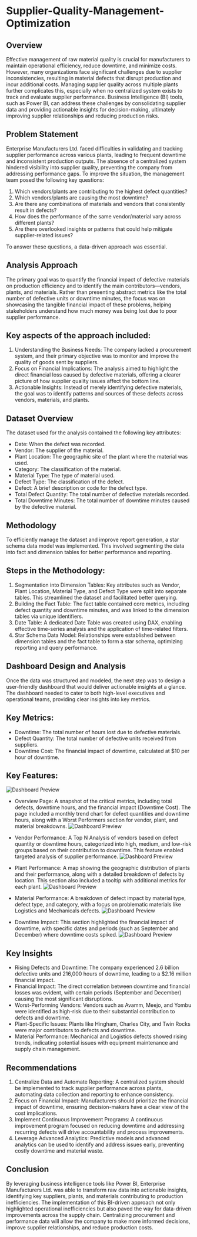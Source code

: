 # Supplier-Quality-Management-Optimization

## Overview
Effective management of raw material quality is crucial for manufacturers to maintain operational efficiency, reduce downtime, and minimize costs. However, many organizations face significant challenges due to supplier inconsistencies, resulting in material defects that disrupt production and incur additional costs. Managing supplier quality across multiple plants further complicates this, especially when no centralized system exists to track and evaluate supplier performance. Business Intelligence (BI) tools, such as Power BI, can address these challenges by consolidating supplier data and providing actionable insights for decision-making, ultimately improving supplier relationships and reducing production risks.

## Problem Statement
Enterprise Manufacturers Ltd. faced difficulties in validating and tracking supplier performance across various plants, leading to frequent downtime and inconsistent production outputs. The absence of a centralized system hindered visibility into supplier quality, preventing the company from addressing performance gaps. To improve the situation, the management team posed the following key questions:

1. Which vendors/plants are contributing to the highest defect quantities?
2. Which vendors/plants are causing the most downtime?
3. Are there any combinations of materials and vendors that consistently result in defects?
4. How does the performance of the same vendor/material vary across different plants?
5. Are there overlooked insights or patterns that could help mitigate supplier-related issues?

To answer these questions, a data-driven approach was essential.

## Analysis Approach
The primary goal was to quantify the financial impact of defective materials on production efficiency and to identify the main contributors—vendors, plants, and materials. Rather than presenting abstract metrics like the total number of defective units or downtime minutes, the focus was on showcasing the tangible financial impact of these problems, helping stakeholders understand how much money was being lost due to poor supplier performance.

## Key aspects of the approach included:
1. Understanding the Business Needs: The company lacked a procurement system, and their primary objective was to monitor and improve the quality of goods sent by suppliers.
2. Focus on Financial Implications: The analysis aimed to highlight the direct financial loss caused by defective materials, offering a clearer picture of how supplier quality issues affect the bottom line.
3. Actionable Insights: Instead of merely identifying defective materials, the goal was to identify patterns and sources of these defects across vendors, materials, and plants.

## Dataset Overview
The dataset used for the analysis contained the following key attributes:
- Date: When the defect was recorded.
- Vendor: The supplier of the material.
- Plant Location: The geographic site of the plant where the material was used.
- Category: The classification of the material.
- Material Type: The type of material used.
- Defect Type: The classification of the defect.
- Defect: A brief description or code for the defect type.
- Total Defect Quantity: The total number of defective materials recorded.
- Total Downtime Minutes: The total number of downtime minutes caused by the defective material.

## Methodology
To efficiently manage the dataset and improve report generation, a star schema data model was implemented. This involved segmenting the data into fact and dimension tables for better performance and reporting.

## Steps in the Methodology:
1. Segmentation into Dimension Tables: Key attributes such as Vendor, Plant Location, Material Type, and Defect Type were split into separate tables. This streamlined the dataset and facilitated better querying.
2. Building the Fact Table: The fact table contained core metrics, including defect quantity and downtime minutes, and was linked to the dimension tables via unique identifiers.
3. Date Table: A dedicated Date Table was created using DAX, enabling effective time-series analysis and the application of time-related filters.
4. Star Schema Data Model: Relationships were established between dimension tables and the fact table to form a star schema, optimizing reporting and query performance.

## Dashboard Design and Analysis
Once the data was structured and modeled, the next step was to design a user-friendly dashboard that would deliver actionable insights at a glance. The dashboard needed to cater to both high-level executives and operational teams, providing clear insights into key metrics.

## Key Metrics:
- Downtime: The total number of hours lost due to defective materials.
- Defect Quantity: The total number of defective units received from suppliers.
- Downtime Cost: The financial impact of downtime, calculated at $10 per hour of downtime.

## Key Features:
![Dashboard Preview](SQA1.png)


- Overview Page: A snapshot of the critical metrics, including total defects, downtime hours, and the financial impact (Downtime Cost). The page included a monthly trend chart for defect quantities and downtime hours, along with a Worst Performers section for vendor, plant, and material breakdowns.
![Dashboard Preview](SQA2.png)
  
- Vendor Performance: A Top N Analysis of vendors based on defect quantity or downtime hours, categorized into high, medium, and low-risk groups based on their contribution to downtime. This feature enabled targeted analysis of supplier performance.
![Dashboard Preview](SQA3.png)
  
- Plant Performance: A map showing the geographic distribution of plants and their performance, along with a detailed breakdown of defects by location. This section also included a tooltip with additional metrics for each plant.
![Dashboard Preview](SQA4.png)
  
- Material Performance: A breakdown of defect impact by material type, defect type, and category, with a focus on problematic materials like Logistics and Mechanicals defects.
![Dashboard Preview](SQA5.png)
  
- Downtime Impact: This section highlighted the financial impact of downtime, with specific dates and periods (such as September and December) where downtime costs spiked.
![Dashboard Preview](SQA6.png)
  

## Key Insights
- Rising Defects and Downtime: The company experienced 2.6 billion defective units and 216,000 hours of downtime, leading to a $2.16 million financial impact.
- Financial Impact: The direct correlation between downtime and financial losses was evident, with certain periods (September and December) causing the most significant disruptions.
- Worst-Performing Vendors: Vendors such as Avamm, Meejo, and Yombu were identified as high-risk due to their substantial contribution to defects and downtime.
- Plant-Specific Issues: Plants like Hingham, Charles City, and Twin Rocks were major contributors to defects and downtime.
- Material Performance: Mechanical and Logistics defects showed rising trends, indicating potential issues with equipment maintenance and supply chain management.

## Recommendations
1. Centralize Data and Automate Reporting: A centralized system should be implemented to track supplier performance across plants, automating data collection and reporting to enhance consistency.
2. Focus on Financial Impact: Manufacturers should prioritize the financial impact of downtime, ensuring decision-makers have a clear view of the cost implications.
3. Implement Continuous Improvement Programs: A continuous improvement program focused on reducing downtime and addressing recurring defects will drive accountability and process improvements.
4. Leverage Advanced Analytics: Predictive models and advanced analytics can be used to identify and address issues early, preventing costly downtime and material waste.

## Conclusion
By leveraging business intelligence tools like Power BI, Enterprise Manufacturers Ltd. was able to transform raw data into actionable insights, identifying key suppliers, plants, and materials contributing to production inefficiencies. The implementation of this BI-driven approach not only highlighted operational inefficiencies but also paved the way for data-driven improvements across the supply chain. Centralizing procurement and performance data will allow the company to make more informed decisions, improve supplier relationships, and reduce production costs.
